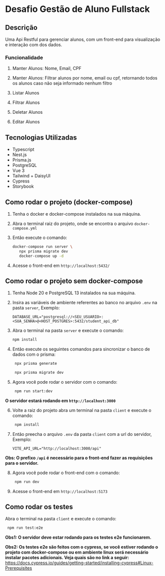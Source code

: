 # Desafio Gestão de Aluno Fullstack

## Descrição

Uma Api Restful para gerenciar alunos, com um front-end para visualização e interação com dos dados.

### Funcionalidade

1. Manter Alunos: Nome, Email, CPF

1. Manter Alunos: Filtrar alunos por nome, email ou cpf, retornando todos os alunos caso não seja informado nenhum filtro

1. Listar Alunos

1. Filtrar Alunos

1. Deletar Alunos

1. Editar Alunos

## Tecnologias Utilizadas

- Typescript
- Nest.js
- Prisma.js
- PostgreSQL
- Vue 3
- Tailwind + DaisyUI
- Cypress
- Storybook

## Como rodar o projeto (docker-compose)

1. Tenha o docker e docker-compose instalados na sua máquina.

2. Abra o terminal raiz do projeto, onde se encontra o arquivo `docker-compose.yml`

3. Então execute o comando:

   ```bash
   docker-compose run server \
      npx prisma migrate dev
      docker-compose up -d
   ```

4. Acesse o front-end em `http://localhost:5432/`

## Como rodar o projeto sem docker-compose

1. Tenha Node 20 e PostgreSQL 13 instalados na sua máquina.

2. Insira as variáveis de ambiente referentes ao banco no arquivo `.env` na pasta `server`, Exemplo:

   ```env
   DATABASE_URL="postgresql://<SEU_USUARIO>:<SUA_SENHA>@<HOST_POSTGRES>:5432/student_api_db"
   ```

3. Abra o terminal na pasta `server` e execute o comando:

   ```bash
   npm install
   ```

4. Então execute os seguintes comandos para sincronizar o banco de dados com o prisma:

   ```bash
    npx prisma generate

    npx prisma migrate dev
   ```

5. Agora você pode rodar o servidor com o comando:

   ```bash
    npm run start:dev
   ```

**O servidor estará rodando em `http://localhost:3000`**

6. Volte a raiz do projeto abra um terminal na pasta `client` e execute o comando:

   ```bash
    npm install
   ```

7. Então preecha o arquivo `.env` da pasta `client` com a url do servidor, Exemplo:

   ```env
   VITE_API_URL="http://localhost:3000/api"
   ```

**Obs: O prefixo `/api` é necessário para o front-end fazer as requisições para o servidor.**

8. Agora você pode rodar o front-end com o comando:

   ```bash
    npm run dev
   ```

9. Acesse o front-end em `http://localhost:5173`

## Como rodar os testes

Abra o terminal na pasta `client` e execute o comando:

```bash
 npm run test:e2e
```

**Obs1: O servidor deve estar rodando para os testes e2e funcionarem.**

**Obs2: Os testes e2e são feitos com o cypress, se você estiver rodando o projeto com docker-compose ou em ambiente linux será necessário instalar pacotes adicionais. Veja quais são no link a seguir:** https://docs.cypress.io/guides/getting-started/installing-cypress#Linux-Prerequisites
